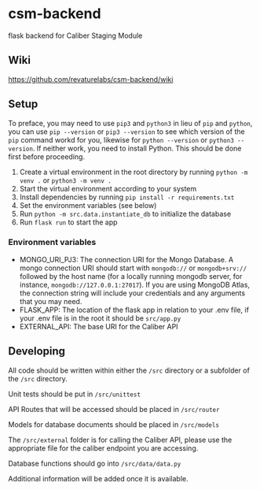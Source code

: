 # csm-backend
flask backend for Caliber Staging Module

## Wiki
https://github.com/revaturelabs/csm-backend/wiki

## Setup
To preface, you may need to use `pip3` and `python3` in lieu of `pip` and `python`, you can use `pip --version` or `pip3 --version` to see which version of the `pip` command workd for you, likewise for `python --version` or `python3 --version`. If neither work, you need to install Python. This should be done first before proceeding.

1. Create a virtual environment in the root directory by running `python -m venv .` or `python3 -m venv .`
2. Start the virtual environment according to your system
3. Install dependencies by running `pip install -r requirements.txt`
4. Set the environment variables (see below)
5. Run `python -m src.data.instantiate_db` to initialize the database
6. Run `flask run` to start the app

### Environment variables
* MONGO_URI_PJ3: The connection URI for the Mongo Database. A mongo connection URI should start with `mongodb://` or `mongodb+srv://` followed by the host name (for a locally running mongodb server, for instance, `mongodb://127.0.0.1:27017`). If you are using MongoDB Atlas, the connection string will include your credentials and any arguments that you may need.
* FLASK_APP: The location of the flask app in relation to your .env file, if your .env file is in the root it should be `src/app.py`
* EXTERNAL_API: The base URI for the Caliber API

## Developing
All code should be written within either the `/src` directory or a subfolder of the `/src` directory.

Unit tests should be put in `/src/unittest`

API Routes that will be accessed should be placed in `/src/router`

Models for database documents should be placed in `/src/models`

The `/src/external` folder is for calling the Caliber API, please use the appropriate file for the caliber endpoint you are accessing.

Database functions should go into `/src/data/data.py`

Additional information will be added once it is available.
